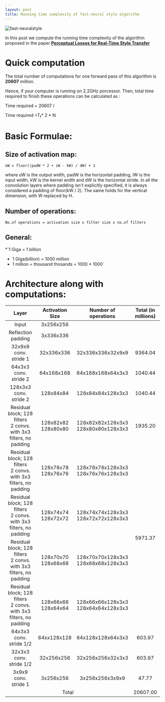 ```yaml
---
layout: post
title: Running time complexity of fast-neural style algorithm
---
```


![fast-neuralstyle](https://cloud.githubusercontent.com/assets/8801972/22820236/dbd7fd76-ef9b-11e6-97ad-43e9cc149c5d.jpg)

In this post we compute the running time complexity of the algorithm proposed in the paper 
**[Perceptual Losses for Real-Time Style Transfer](http://cs.stanford.edu/people/jcjohns/eccv16/)**

# Quick computation

The total number of computations for one forward pass of this algorithm is **20607** *million*.

Hence, if your computer is running on 2.2GHz porcessor. Then, total time required to finish these operations can be calculated as : 

Time required = 20607 / 

Time required =T<sub>f</sub>* 2 * N


# Basic Formulae:

## Size of activation map:

`oW = floor((padW * 2 + iW - kW) / dW) + 1`

where oW is the output width, padW is the horizontal padding, iW is the input width, kW is the kernel width and dW is the horizontal stride. In all the convolution layers where padding isn't explicitly specified, it is always considered a padding of floor(kW / 2). The same holds for the vertical dimension, with W replaced by H.

## Number of operations:

`No.of operations = activation size x filter size x no.of filters`

## General:
*`1 Giga = 1 billion
* 1 Giga(billion) = 1000 million
* 1 million = thousand thosands = 1000 * 1000`

# Architecture along with computations:

<table class="rich-diff-level-zero">
<thead class="rich-diff-level-one"> <tr> <th align="center">Layer</th> <th align="center">Activation Size</th> <th align="center">Number of operations</th> <th align="center">Total (in millions)</th> </tr> </thead>
<tbody class="rich-diff-level-one"> <tr> <td align="center">Input</td> <td align="center">3x256x256</td> <td align="center"></td> <td align="center"></td> </tr> <tr> <td align="center">Reflection padding</td> <td align="center">3x336x336</td> <td align="center"></td> <td align="center"></td> </tr> <tr> <td align="center">32x9x9 conv. stride 1</td> <td align="center">32x336x336</td> <td align="center">32x336x336x32x9x9</td> <td align="center">9364.04</td> </tr> <tr> <td align="center">64x3x3 conv. stride 2</td> <td align="center">64x168x168</td> <td align="center">64x168x168x64x3x3</td> <td align="center">1040.44</td> </tr> <tr> <td align="center">128x3x3 conv. stride 2</td> <td align="center">128x84x84</td> <td align="center">128x84x84x128x3x3</td> <td align="center">1040.44</td> </tr> <tr> <td align="center">Residual block; 128 filters<br>2 convs. with 3x3 filters, no padding</td> <td align="center">128x82x82<br>128x80x80</td> <td align="center">128x82x82x128x3x3 <br> 128x80x80x128x3x3</td> <td align="center">1935.20</td> </tr> <tr> <td align="center">Residual block; 128 filters<br>2 convs. with 3x3 filters, no padding</td> <td align="center">128x78x78<br>128x76x76</td> <td align="center">128x78x78x128x3x3 <br> 128x76x76x128x3x3 </td>
<td rowspan="4" align="center"> 5971.37</td>  </tr> <tr> <td align="center">Residual block; 128 filters<br>2 convs. with 3x3 filters, no padding</td> <td align="center">128x74x74<br>128x72x72</td> <td align="center">128x74x74x128x3x3 <br> 128x72x72x128x3x3</td>  </tr> <tr> <td align="center">Residual block; 128 filters<br>2 convs. with 3x3 filters, no padding</td> <td align="center">128x70x70<br>128x68x68</td> <td align="center">128x70x70x128x3x3 <br> 128x68x68x128x3x3</td>  </tr> <tr> <td align="center">Residual block; 128 filters<br>2 convs. with 3x3 filters, no padding</td> <td align="center">128x66x66<br>128x64x64</td> <td align="center">128x66x66x128x3x3 <br> 128x64x64x128x3x3</td>  </tr> <tr> <td align="center">64x3x3 conv. stride 1/2</td> <td align="center">64xx128x128</td> <td align="center">64x128x128x64x3x3</td> <td align="center">603.97</td> </tr> <tr> <td align="center">32x3x3 conv. stride 1/2</td> <td align="center">32x256x256</td> <td align="center">32x256x256x32x3x3</td> <td align="center">603.97</td> </tr> <tr> <td align="center">3x9x9 conv. stride 1</td> <td align="center">3x256x256</td> <td align="center">3x256x256x3x9x9</td> <td align="center">47.77</td> </tr> <tr> 
<td colspan="3" align="center">Total</td> <td align="center">20607.00</td>   </tr> </tbody>
</table>
